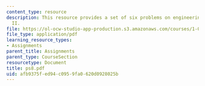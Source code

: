 ```yaml
---
content_type: resource
description: This resource provides a set of six problems on engineering mechanics
  II.
file: https://ol-ocw-studio-app-production.s3.amazonaws.com/courses/1-060-engineering-mechanics-ii-spring-2006/afb9375fed94c0959fa0620d0928025b_ps8.pdf
file_type: application/pdf
learning_resource_types:
- Assignments
parent_title: Assignments
parent_type: CourseSection
resourcetype: Document
title: ps8.pdf
uid: afb9375f-ed94-c095-9fa0-620d0928025b
---
```

